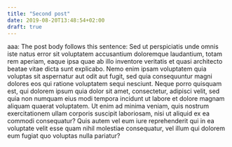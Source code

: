 ```yaml
---
title: "Second post"
date: 2019-08-20T13:48:54+02:00
draft: true
---
```


aaa: The post body follows this sentence: Sed ut perspiciatis unde omnis iste
natus error sit voluptatem accusantium doloremque laudantium, totam rem aperiam,
eaque ipsa quae ab illo inventore veritatis et quasi architecto beatae vitae
dicta sunt explicabo. Nemo enim ipsam voluptatem quia voluptas sit aspernatur
aut odit aut fugit, sed quia consequuntur magni dolores eos qui ratione
voluptatem sequi nesciunt. Neque porro quisquam est, qui dolorem ipsum quia
dolor sit amet, consectetur, adipisci velit, sed quia non numquam eius modi
tempora incidunt ut labore et dolore magnam aliquam quaerat voluptatem. Ut enim
ad minima veniam, quis nostrum exercitationem ullam corporis suscipit
laboriosam, nisi ut aliquid ex ea commodi consequatur? Quis autem vel eum iure
reprehenderit qui in ea voluptate velit esse quam nihil molestiae consequatur,
vel illum qui dolorem eum fugiat quo voluptas nulla pariatur?

